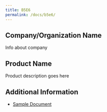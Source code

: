 ```yaml
---
title: B5E6
permalink: /docs/b5e6/
---
```


## Company/Organization Name
Info about company

## Product Name
Product description goes here

## Additional Information
 - [Sample Document](../tuesday/breakout5/documents/b1p1d1.pdf)